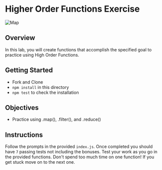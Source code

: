 # Higher Order Functions Exercise

![Map](https://external-content.duckduckgo.com/iu/?u=https%3A%2F%2Fmedia1.tenor.com%2Fimages%2F27c19b8cac761b97fb87c1868a349dce%2Ftenor.gif%3Fitemid%3D11835765&f=1&nofb=1)

## Overview

In this lab, you will create functions that accomplish the specified goal to practice using High Order Functions.

## Getting Started

- Fork and Clone
- `npm install` in this directory
- `npm test` to check the installation

## Objectives

- Practice using .map(), .filter(), and .reduce()

## Instructions

Follow the prompts in the provided `index.js`. Once completed you should have `7` passing tests not including the bonuses. Test your work as you go in the provided functions. Don't spend too much time on one function! If you get stuck move on to the next one.

